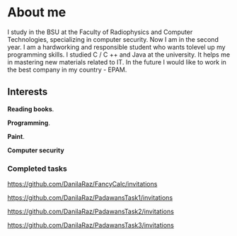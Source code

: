 # About me
  I study in the BSU at the Faculty of Radiophysics and Computer Technologies, specializing in computer security. Now I am in the second year. I am a hardworking and responsible student who wants tolevel up my programming skills. I studied C / C ++ and Java at the university. It helps me in mastering new materials related to IT. In the future I would like to work in the best company in my country - EPAM.
## Interests
**Reading books**.

**Programming**.

**Paint**. 

**Computer security**

### Completed tasks
https://github.com/DanilaRaz/FancyCalc/invitations

https://github.com/DanilaRaz/PadawansTask1/invitations

https://github.com/DanilaRaz/PadawansTask2/invitations

https://github.com/DanilaRaz/PadawansTask3/invitations
